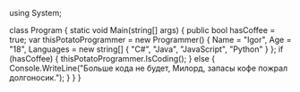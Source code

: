using System;

class Program
{
    static void Main(string[] args)
    {
        public bool hasCoffee = true;
        var thisPotatoProgrammer = new Programmer()
        {
            Name = "Igor",
            Age = "18",
            Languages = new string[] { "C#", "Java", "JavaScript", "Python" }
        };
        if (hasCoffee)
        {
            thisPotatoProgrammer.IsCoding();
        }
        else
        {
            Console.WriteLine("Больше кода не будет, Милорд, запасы кофе пожрал долгоносик.");
        }
    }
}
